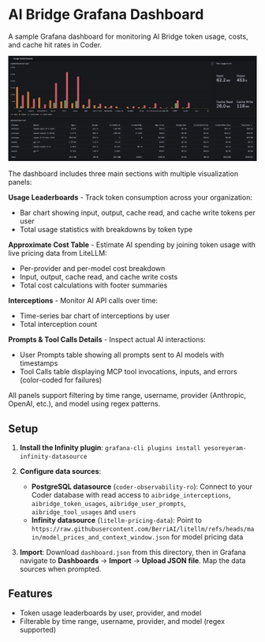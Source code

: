 # AI Bridge Grafana Dashboard

A sample Grafana dashboard for monitoring AI Bridge token usage, costs, and cache hit rates in Coder.

![AI Bridge example Grafana Dashboard](./grafana_dashboard.png)

The dashboard includes three main sections with multiple visualization panels:

**Usage Leaderboards** - Track token consumption across your organization:
- Bar chart showing input, output, cache read, and cache write tokens per user
- Total usage statistics with breakdowns by token type

**Approximate Cost Table** - Estimate AI spending by joining token usage with live pricing data from LiteLLM:
- Per-provider and per-model cost breakdown
- Input, output, cache read, and cache write costs
- Total cost calculations with footer summaries

**Interceptions** - Monitor AI API calls over time:
- Time-series bar chart of interceptions by user
- Total interception count

**Prompts & Tool Calls Details** - Inspect actual AI interactions:
- User Prompts table showing all prompts sent to AI models with timestamps
- Tool Calls table displaying MCP tool invocations, inputs, and errors (color-coded for failures)

All panels support filtering by time range, username, provider (Anthropic, OpenAI, etc.), and model using regex patterns.

## Setup

1. **Install the Infinity plugin**: `grafana-cli plugins install yesoreyeram-infinity-datasource`

2. **Configure data sources**:
   - **PostgreSQL datasource** (`coder-observability-ro`): Connect to your Coder database with read access to `aibridge_interceptions`, `aibridge_token_usages`, `aibridge_user_prompts`, `aibridge_tool_usages` and `users`
   - **Infinity datasource** (`litellm-pricing-data`): Point to `https://raw.githubusercontent.com/BerriAI/litellm/refs/heads/main/model_prices_and_context_window.json` for model pricing data

3. **Import**: Download `dashboard.json` from this directory, then in Grafana navigate to **Dashboards** → **Import** → **Upload JSON file**. Map the data sources when prompted.

## Features

- Token usage leaderboards by user, provider, and model
- Filterable by time range, username, provider, and model (regex supported)
